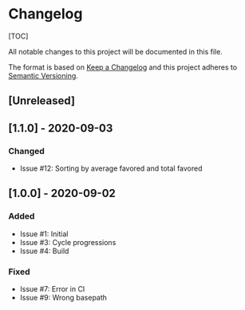 # Changelog

[TOC]

All notable changes to this project will be documented in this file.

The format is based on [Keep a Changelog](http://keepachangelog.com/en/1.0.0/)
and this project adheres to [Semantic Versioning](http://semver.org/spec/v2.0.0.html).

## [Unreleased]

## [1.1.0] - 2020-09-03

### Changed

- Issue #12: Sorting by average favored and total favored

## [1.0.0] - 2020-09-02

### Added

- Issue #1: Initial
- Issue #3: Cycle progressions
- Issue #4: Build

### Fixed

- Issue #7:  Error in CI
- Issue #9:  Wrong basepath
